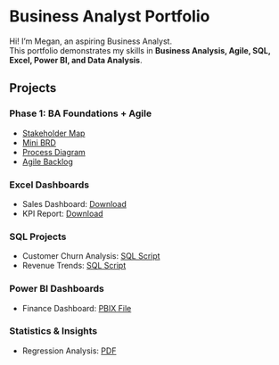 # Business Analyst Portfolio

Hi! I’m Megan, an aspiring Business Analyst.  
This portfolio demonstrates my skills in **Business Analysis, Agile, SQL, Excel, Power BI, and Data Analysis**.

## Projects

### Phase 1: BA Foundations + Agile
- [Stakeholder Map](Phase1-BA-Foundations/StakeholderMap.pdf)
- [Mini BRD](Phase1-BA-Foundations/MiniBRD.pdf)
- [Process Diagram](Phase1-BA-Foundations/ProcessDiagram.pdf)
- [Agile Backlog](Phase1-BA-Foundations/AgileBacklog.xlsx)

### Excel Dashboards
- Sales Dashboard: [Download](Excel-Dashboards/SalesDashboard.xlsx)
- KPI Report: [Download](Excel-Dashboards/KPIReport.xlsx)

### SQL Projects
- Customer Churn Analysis: [SQL Script](SQL-Projects/CustomerChurn.sql)
- Revenue Trends: [SQL Script](SQL-Projects/RevenueTrends.sql)

### Power BI Dashboards
- Finance Dashboard: [PBIX File](PowerBI-Dashboards/FinanceDashboard.pbix)

### Statistics & Insights
- Regression Analysis: [PDF](Stats-Analysis/RegressionAnalysis.pdf)
